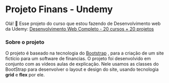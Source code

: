 # Projeto Finans - Undemy
Olá! 👋
Esse projeto do curso que estou fazendo de Desenvolvimento web da Udemy: [Desenvolvimento Web Completo - 20 cursos + 20 projetos](https://www.udemy.com/course/web-completo/)

### Sobre o projeto
O projeto é baseado na tecnologia do [Bootstrap](https://getbootstrap.com/) , para a criação de um site fictício para um software de financias. O projeto foi desenvolvido em conjunto com as vídeos aulas de explicação. Nele usamos as classes do BootStrap para desenvolver o layout e design do site, usando tecnologia **grid** e **flex** por ele.